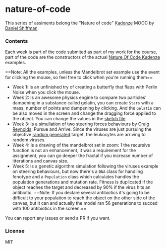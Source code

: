# nature-of-code

This series of assiments belong the "Nature of code" [Kadenze](https://kadenze.com) MOOC by [Daniel Shiffman](https://github.com/shiffman)

### Contents
Each week is part of the code submited as part of my work for the course, part of the code are the constructors of the actual [Nature Of Code Kadenze](https://github.com/shiffman/The-Nature-of-Code-Kadenze) examples.

==Note: All the examples, unless the Mandelbrot set example use the event for clicking the mouse, so feel free to click when you're running them==

* Week 1: Is an unfinished try of creating a butterfly that flaps with Perlin Noise when you click the mouse.
* Week 2: Is an awesome physics engine to compare two particles' dampening in a substance called gelatin, you can create `Stars` with a mass, number of points and dampening by clicking. And the `Gelatin` can be also moved in the screen and change the dragging force applied to the object. You can change the values in the [sketch file](https://github.com/razeone/nature-of-code/blob/master/week2/sketch.js)
* Week 3: Is a simullation of two steering forces behaviours by [Craig Reynolds](http://www.red3d.com/cwr/steer/): Pursue and Arrive. Since the viruses are just pursuing the objective [random generated]("https://github.com/razeone/nature-of-code/blob/master/week3/sketch.js#L50-L54) target, the leukocytes are arriving to random viruses.
* Week 4: Is a drawing of the mandelbrot set in zoom: 1 the recursive function is not an enhancement, it was a requirement for the assignment, you can go deeper the fractal if you increase number of itterations and canvas size.
* Week 5: Is a genetic algorithm simulation following the viruses example on steering behaviours, but now there's a `DNA` class for handling fenotype and a `Population` class which calculates handles the population generations and mutation rate. Fitness is duplicated if the object reaches the target and decreased by 90% if the virus hits an antibiotic. ==Note: If you declare several antibiotics it's going to be difficult to your population to reach the object on the other side of the canvas, but it can and actually the model ran 56 generations to succed with 100 antibiotics in the screen.== 

You can report any issues or send a PR if you want.

### License
MIT 
